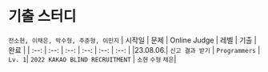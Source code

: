 # 기출 스터디
`전소현, 이채은, 박수형, 주준형, 이민지`
| 시작일 | 문제 | Online Judge | 레벨 | 기출 | 완료 |
| :--: | :--: | :--: | :--: | :--: | :--: |
|23.08.06.| `신고 결과 받기` | `Programmers` | `Lv. 1`| `2022 KAKAO BLIND RECRUITMENT` | `소현` `수형` `채은`|